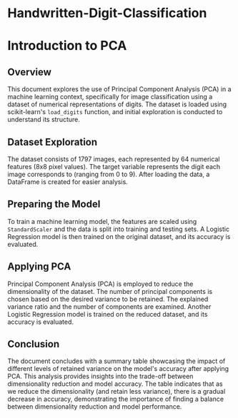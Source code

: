 # Handwritten-Digit-Classification

# Introduction to PCA

## Overview
This document explores the use of Principal Component Analysis (PCA) in a machine learning context, specifically for image classification using a dataset of numerical representations of digits. The dataset is loaded using scikit-learn's `load_digits` function, and initial exploration is conducted to understand its structure.

## Dataset Exploration
The dataset consists of 1797 images, each represented by 64 numerical features (8x8 pixel values). The target variable represents the digit each image corresponds to (ranging from 0 to 9). After loading the data, a DataFrame is created for easier analysis.

## Preparing the Model
To train a machine learning model, the features are scaled using `StandardScaler` and the data is split into training and testing sets. A Logistic Regression model is then trained on the original dataset, and its accuracy is evaluated.

## Applying PCA
Principal Component Analysis (PCA) is employed to reduce the dimensionality of the dataset. The number of principal components is chosen based on the desired variance to be retained. The explained variance ratio and the number of components are examined. Another Logistic Regression model is trained on the reduced dataset, and its accuracy is evaluated.

## Conclusion
The document concludes with a summary table showcasing the impact of different levels of retained variance on the model's accuracy after applying PCA. This analysis provides insights into the trade-off between dimensionality reduction and model accuracy. The table indicates that as we reduce the dimensionality (and retain less variance), there is a gradual decrease in accuracy, demonstrating the importance of finding a balance between dimensionality reduction and model performance.
